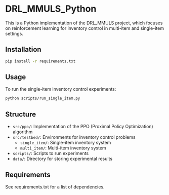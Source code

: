 # DRL_MMULS_Python

This is a Python implementation of the DRL_MMULS project, which focuses on reinforcement learning for inventory control in multi-item and single-item settings.

## Installation

```bash
pip install -r requirements.txt
```

## Usage

To run the single-item inventory control experiments:

```bash
python scripts/run_single_item.py
```

## Structure

- `src/ppo/`: Implementation of the PPO (Proximal Policy Optimization) algorithm
- `src/testbed/`: Environments for inventory control problems
  - `single_item/`: Single-item inventory system
  - `multi_item/`: Multi-item inventory system
- `scripts/`: Scripts to run experiments
- `data/`: Directory for storing experimental results

## Requirements

See requirements.txt for a list of dependencies. 